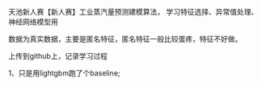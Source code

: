 天池新人赛【新人赛】工业蒸汽量预测建模算法， 学习特征选择、异常值处理、神经网络模型用

数据为真实数据，主要是匿名特征，匿名特征一般比较蛋疼，特征不好做。

上传到github上，记录学习过程

1、只是用lightgbm跑了个baseline;